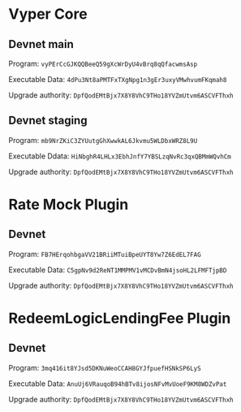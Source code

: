 # Vyper Core

## Devnet main

Program: `vyPErCcGJKQQBeeQ59gXcWrDyU4vBrq8qQfacwmsAsp`

Executable Data: `4dPu3Nt8aPMTFxTXgNpg1n3gEr3uxyVMwhvumFKqmah8`

Upgrade authority: `DpfQodEMtBjx7X8Y8VhC9THo18YVZmUtvm6ASCVFThxh`

## Devnet staging

Program: `mb9NrZKiC3ZYUutgGhXwwkAL6Jkvmu5WLDbxWRZ8L9U`

Executable Ddata: `HiNbghR4LHLx3EbhJnfY7YBSLzqNvRc3qxQBMmWQvhCm`

Upgrade authority: `DpfQodEMtBjx7X8Y8VhC9THo18YVZmUtvm6ASCVFThxh`

# Rate Mock Plugin

## Devnet

Program: `FB7HErqohbgaVV21BRiiMTuiBpeUYT8Yw7Z6EdEL7FAG`

Executable Data: `C5gpNv9d2ReNT1MMPMV1vMCDvBmN4jsoHL2LFMFTjpBD`

Upgrade authority: `DpfQodEMtBjx7X8Y8VhC9THo18YVZmUtvm6ASCVFThxh`

# RedeemLogicLendingFee Plugin

## Devnet

Program: `3mq416it8YJsd5DKNuWeoCCAH8GYJfpuefHSNkSP6LyS`

Executable Data: `AnuUj6VRauqoB94hBTv8ijosNFvMvUoeF9KM8WDZvPat`

Upgrade authority: `DpfQodEMtBjx7X8Y8VhC9THo18YVZmUtvm6ASCVFThxh`
